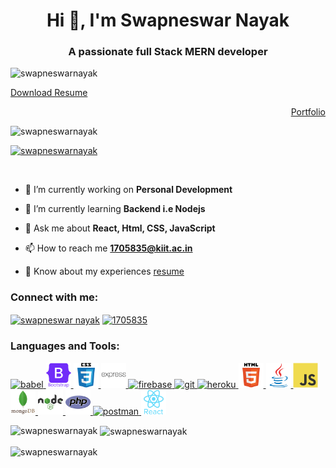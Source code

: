<h1 align="center">Hi 👋, I'm Swapneswar Nayak</h1>
<h3 align="center">A passionate full Stack MERN developer</h3>
<p align="left"> <img src="https://komarev.com/ghpvc/?username=swapneswarnayak&label=Profile%20views&color=0e75b6&style=flat" alt="swapneswarnayak" /> </p>
<p>
 <p align="left" > <a href="https://drive.google.com/file/d/11FP8QcePz_y80QemjSTzzyOgHEiFVR8E/view">Download Resume</a></p>
 <p align="right"> <a  href="https://swapneswarnayak.in">Portfolio</a></p>
 </p>

<img src="https://camo.githubusercontent.com/4553b6c492102c76faab978954afa4fad620096640369afbb79bd37490aee2da/68747470733a2f2f63646e2e686173686e6f64652e636f6d2f7265732f686173686e6f64652f696d6167652f75706c6f61642f76313634383635373530363230362f445254314c7a6e4e4c2e6769663f773d3136303026683d383430266669743d63726f702663726f703d656e74726f7079266175746f3d666f726d61742c636f6d7072657373266769662d713d363026666f726d61743d7765626d" alt="swapneswarnayak" />


<p align="left"> <a href="https://github.com/ryo-ma/github-profile-trophy"><img src="https://github-profile-trophy.vercel.app/?username=swapneswarnayak" alt="swapneswarnayak" /></a> </p>

<p align="left"> <a href="https://twitter.com/" target="blank"><img src="https://img.shields.io/twitter/follow/?logo=twitter&style=for-the-badge" alt="" /></a> </p>

- 🔭 I’m currently working on **Personal Development**

- 🌱 I’m currently learning **Backend i.e Nodejs**

- 💬 Ask me about **React, Html, CSS, JavaScript**

- 📫 How to reach me **1705835@kiit.ac.in**

- 📄 Know about my experiences [resume](https://drive.google.com/file/d/11FP8QcePz_y80QemjSTzzyOgHEiFVR8E/view)

<h3 align="left">Connect with me:</h3>
<p align="left">
<a href="https://linkedin.com/in/swapneswar nayak" target="blank"><img align="center" src="https://raw.githubusercontent.com/rahuldkjain/github-profile-readme-generator/master/src/images/icons/Social/linked-in-alt.svg" alt="swapneswar nayak" height="30" width="40" /></a>
<a href="https://www.leetcode.com/1705835" target="blank"><img align="center" src="https://raw.githubusercontent.com/rahuldkjain/github-profile-readme-generator/master/src/images/icons/Social/leet-code.svg" alt="1705835" height="30" width="40" /></a>
</p>

<h3 align="left">Languages and Tools:</h3>
<p align="left"> <a href="https://babeljs.io/" target="_blank" rel="noreferrer"> <img src="https://www.vectorlogo.zone/logos/babeljs/babeljs-icon.svg" alt="babel" width="40" height="40"/> </a> <a href="https://getbootstrap.com" target="_blank" rel="noreferrer"> <img src="https://raw.githubusercontent.com/devicons/devicon/master/icons/bootstrap/bootstrap-plain-wordmark.svg" alt="bootstrap" width="40" height="40"/> </a> <a href="https://www.w3schools.com/css/" target="_blank" rel="noreferrer"> <img src="https://raw.githubusercontent.com/devicons/devicon/master/icons/css3/css3-original-wordmark.svg" alt="css3" width="40" height="40"/> </a> <a href="https://expressjs.com" target="_blank" rel="noreferrer"> <img src="https://raw.githubusercontent.com/devicons/devicon/master/icons/express/express-original-wordmark.svg" alt="express" width="40" height="40"/> </a> <a href="https://firebase.google.com/" target="_blank" rel="noreferrer"> <img src="https://www.vectorlogo.zone/logos/firebase/firebase-icon.svg" alt="firebase" width="40" height="40"/> </a> <a href="https://git-scm.com/" target="_blank" rel="noreferrer"> <img src="https://www.vectorlogo.zone/logos/git-scm/git-scm-icon.svg" alt="git" width="40" height="40"/> </a> <a href="https://heroku.com" target="_blank" rel="noreferrer"> <img src="https://www.vectorlogo.zone/logos/heroku/heroku-icon.svg" alt="heroku" width="40" height="40"/> </a> <a href="https://www.w3.org/html/" target="_blank" rel="noreferrer"> <img src="https://raw.githubusercontent.com/devicons/devicon/master/icons/html5/html5-original-wordmark.svg" alt="html5" width="40" height="40"/> </a> <a href="https://www.java.com" target="_blank" rel="noreferrer"> <img src="https://raw.githubusercontent.com/devicons/devicon/master/icons/java/java-original.svg" alt="java" width="40" height="40"/> </a> <a href="https://developer.mozilla.org/en-US/docs/Web/JavaScript" target="_blank" rel="noreferrer"> <img src="https://raw.githubusercontent.com/devicons/devicon/master/icons/javascript/javascript-original.svg" alt="javascript" width="40" height="40"/> </a> <a href="https://www.mongodb.com/" target="_blank" rel="noreferrer"> <img src="https://raw.githubusercontent.com/devicons/devicon/master/icons/mongodb/mongodb-original-wordmark.svg" alt="mongodb" width="40" height="40"/> </a> <a href="https://nodejs.org" target="_blank" rel="noreferrer"> <img src="https://raw.githubusercontent.com/devicons/devicon/master/icons/nodejs/nodejs-original-wordmark.svg" alt="nodejs" width="40" height="40"/> </a> <a href="https://www.php.net" target="_blank" rel="noreferrer"> <img src="https://raw.githubusercontent.com/devicons/devicon/master/icons/php/php-original.svg" alt="php" width="40" height="40"/> </a> <a href="https://postman.com" target="_blank" rel="noreferrer"> <img src="https://www.vectorlogo.zone/logos/getpostman/getpostman-icon.svg" alt="postman" width="40" height="40"/> </a> <a href="https://reactjs.org/" target="_blank" rel="noreferrer"> <img src="https://raw.githubusercontent.com/devicons/devicon/master/icons/react/react-original-wordmark.svg" alt="react" width="40" height="40"/> </a> </p>

<p><img align="left" src="https://github-readme-stats.vercel.app/api/top-langs?username=swapneswarnayak&show_icons=true&locale=en&layout=compact" alt="swapneswarnayak" /></p>

<p>&nbsp;<img align="center" src="https://github-readme-stats.vercel.app/api?username=swapneswarnayak&show_icons=true&locale=en" alt="swapneswarnayak" /></p>

<p><img align="center" src="https://github-readme-streak-stats.herokuapp.com/?user=swapneswarnayak&" alt="swapneswarnayak" /></p>
